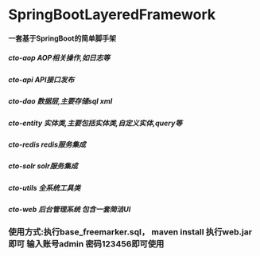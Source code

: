 # SpringBootLayeredFramework

#### 一套基于SpringBoot的简单脚手架

##### cto-aop AOP相关操作,如日志等
##### cto-api API接口发布
##### cto-dao 数据层,主要存储sql xml
##### cto-entity 实体类,主要包括实体类,自定义实体,query等
##### cto-redis redis服务集成
##### cto-solr solr服务集成
##### cto-utils 全系统工具类
##### cto-web 后台管理系统 包含一套简洁UI



### 使用方式:执行base_freemarker.sql， maven install 执行web.jar即可   输入账号admin 密码123456即可使用


